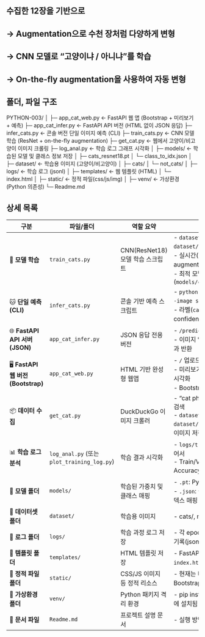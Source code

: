 ## 수집한 12장을 기반으로
## → Augmentation으로 수천 장처럼 다양하게 변형
## → CNN 모델로 “고양이냐 / 아니냐”를 학습
## → On-the-fly augmentation을 사용하여 자동 변형

## 폴더, 파일 구조
PYTHON-003/
│
├─ app_cat_web.py        ← FastAPI 웹 앱 (Bootstrap + 미리보기 + 예측)
├─ app_cat_infer.py      ← FastAPI API 버전 (HTML 없이 JSON 응답)
├─ infer_cats.py         ← 콘솔 버전 단일 이미지 예측 (CLI)
├─ train_cats.py         ← CNN 모델 학습 (ResNet + on-the-fly augmentation)
├─ get_cat.py            ← 웹에서 고양이/비고양이 이미지 크롤링
├─ log_anal.py           ← 학습 로그 그래프 시각화
│
├─ models/               ← 학습된 모델 및 클래스 정보 저장
│   ├─ cats_resnet18.pt
│   └─ class_to_idx.json
│
├─ dataset/              ← 학습용 이미지 (고양이/비고양이)
│   ├─ cats/
│   └─ not_cats/
│
├─ logs/                 ← 학습 로그 (jsonl)
│
├─ templates/            ← 웹 템플릿 (HTML)
│   └─ index.html
│
├─ static/               ← 정적 파일(css/js/img)
│
├─ venv/                 ← 가상환경 (Python 의존성)
└─ Readme.md

## 상세 목록

| 구분                              | 파일/폴더                                     | 역할 요약                    | 주요 기능                                                                                                                     |
| ------------------------------- | ----------------------------------------- | ------------------------ | ------------------------------------------------------------------------------------------------------------------------- |
| 🧠 **모델 학습**                    | `train_cats.py`                           | CNN(ResNet18) 모델 학습 스크립트 | - `dataset/cats` / `dataset/not_cats` 기반 학습<br>- 실시간(on-the-fly) augmentation 적용<br>- 최적 모델 저장(`models/cats_resnet18.pt`) |
| 🐱 **단일 예측 (CLI)**              | `infer_cats.py`                           | 콘솔 기반 예측 스크립트            | - `python infer_cats.py --image sample1.jpg` 실행<br>- 라벨(`cats` or `not_cats`)과 confidence 출력                              |
| 🌐 **FastAPI API 서버 (JSON)**    | `app_cat_infer.py`                        | JSON 응답 전용 버전            | - `/predict` 엔드포인트<br>- 이미지 업로드 → JSON 결과 반환                                                                              |
| 🖥 **FastAPI 웹 버전 (Bootstrap)** | `app_cat_web.py`                          | HTML 기반 완성형 웹앱           | - `/` 업로드 폼<br>- 미리보기 표시 + 예측 결과 시각화<br>- Bootstrap 디자인                                                                   |
| 📦 **데이터 수집**                   | `get_cat.py`                              | DuckDuckGo 이미지 크롤러       | - “cat photo” / “car photo” 검색<br>- `dataset/cats/`, `dataset/not_cats/` 폴더에 이미지 저장                                       |
| 📊 **학습 로그 분석**                 | `log_anal.py` (또는 `plot_training_log.py`) | 학습 결과 시각화                | - `logs/train_log.jsonl` 읽어서<br>- Train/Val Loss & Accuracy 그래프 출력                                                        |
| 🧩 **모델 폴더**                    | `models/`                                 | 학습된 가중치 및 클래스 매핑         | - `.pt`: PyTorch 모델 가중치<br>- `.json`: 클래스 이름 ↔ 인덱스 매핑                                                                     |
| 🐾 **데이터셋 폴더**                  | `dataset/`                                | 학습용 이미지                  | - cats/, not_cats/ 서브폴더                                                                                                   |
| 🧾 **로그 폴더**                    | `logs/`                                   | 학습 과정 로그 저장              | - 각 epoch의 손실, 정확도 기록(jsonl)                                                                                              |
| 🎨 **템플릿 폴더**                   | `templates/`                              | HTML 템플릿 저장              | - FastAPI가 렌더링하는 `index.html` (Jinja2 문법)                                                                                 |
| 🧱 **정적 파일 폴더**                 | `static/`                                 | CSS/JS 이미지 등 정적 리소스      | - 현재는 비어있지만 향후 Bootstrap 커스터마이징용                                                                                          |
| 🧮 **가상환경 폴더**                  | `venv/`                                   | Python 패키지 격리 환경         | - pip install 패키지들이 여기에 설치됨                                                                                               |
| 🧾 **문서 파일**                    | `Readme.md`                               | 프로젝트 설명 문서               | - 실행 방법, 환경 세팅 요약                                                                                                         |
